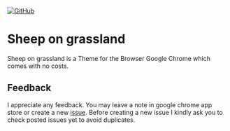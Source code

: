 [![GitHub](https://img.shields.io/github/license/amartinno1/chrome-theme-sheep-on-grassland?style=for-the-badge)](https://github.com/AMartinNo1/chrome-theme-sheep-on-grassland/blob/development/LICENSE)

# Sheep on grassland

Sheep on grassland is a Theme for the Browser Google Chrome which comes with no costs.

## Feedback

I appreciate any feedback. You may leave a note in google chrome app store or create a new
[issue](https://github.com/AMartinNo1/chrome-theme-sheep-on-grassland/issues). Before creating
a new issue I kindly ask you to check posted issues yet to avoid duplicates.